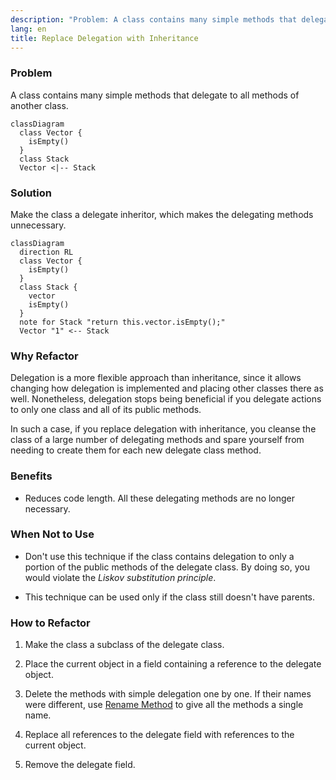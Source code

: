 ```yaml
---
description: "Problem: A class contains many simple methods that delegate to all methods of another class. Solution: Make the class a delegate inheritor, which makes the delegating methods unnecessary."
lang: en
title: Replace Delegation with Inheritance
---
```

### Problem

A class contains many simple methods that delegate to all methods of another class.

```mermaid
classDiagram
  class Vector {
    isEmpty()
  }
  class Stack
  Vector <|-- Stack
```

### Solution

Make the class a delegate inheritor, which makes the delegating methods unnecessary.

```mermaid
classDiagram
  direction RL
  class Vector {
    isEmpty()
  }
  class Stack {
    vector
    isEmpty()
  }
  note for Stack "return this.vector.isEmpty();"
  Vector "1" <-- Stack
```

### Why Refactor

Delegation is a more flexible approach than inheritance, since it allows
changing how delegation is implemented and placing other classes there
as well. Nonetheless, delegation stops being beneficial if you delegate
actions to only one class and all of its public methods.

In such a case, if you replace delegation with inheritance, you cleanse
the class of a large number of delegating methods and spare yourself
from needing to create them for each new delegate class method.

### Benefits

-   Reduces code length. All these delegating methods are no longer
    necessary.

### When Not to Use

-   Don't use this technique if the class contains delegation to only a
    portion of the public methods of the delegate class. By doing so,
    you would violate the *Liskov substitution principle*.

-   This technique can be used only if the class still doesn't have
    parents.

### How to Refactor

1.  Make the class a subclass of the delegate class.

2.  Place the current object in a field containing a reference to the
    delegate object.

3.  Delete the methods with simple delegation one by one. If their names
    were different, use [Rename Method](/rename-method) to give all the
    methods a single name.

4.  Replace all references to the delegate field with references to the
    current object.

5.  Remove the delegate field.
